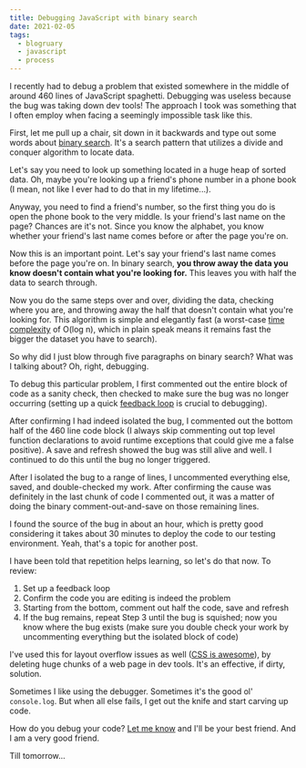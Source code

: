 ```yaml
---
title: Debugging JavaScript with binary search
date: 2021-02-05
tags: 
  - blogruary
  - javascript
  - process
---
```


I recently had to debug a problem that existed somewhere in the middle of around 460 lines of JavaScript spaghetti. Debugging was useless because the bug was taking down dev tools! The approach I took was something that I often employ when facing a seemingly impossible task like this.

First, let me pull up a chair, sit down in it backwards and type out some words about [binary search](https://www.khanacademy.org/computing/computer-science/algorithms/binary-search/a/binary-search). It's a search pattern that utilizes a divide and conquer algorithm to locate data. 

Let's say you need to look up something located in a huge heap of sorted data. Oh, maybe you're looking up a friend's phone number in a phone book (I mean, not like I ever had to do that in my lifetime...).

Anyway, you need to find a friend's number, so the first thing you do is open the phone book to the very middle. Is your friend's last name on the page? Chances are it's not. Since you know the alphabet, you know whether your friend's last name comes before or after the page you're on.

Now this is an important point. Let's say your friend's last name comes before the page you're on. In binary search, **you throw away the data you know doesn't contain what you're looking for.** This leaves you with half the data to search through.

Now you do the same steps over and over, dividing the data, checking where you are, and throwing away the half that doesn't contain what you're looking for. This algorithm is simple and elegantly fast (a worst-case [time complexity](https://www.geeksforgeeks.org/understanding-time-complexity-simple-examples/) of O(log n), which in plain speak means it remains fast the bigger the dataset you have to search).

So why did I just blow through five paragraphs on binary search? What was I talking about? Oh, right, debugging.

To debug this particular problem, I first commented out the entire block of code as a sanity check, then checked to make sure the bug was no longer occurring (setting up a quick [feedback loop](https://www.falldowngoboone.com/blog/the-feedback-loop/) is crucial to debugging). 

After confirming I had indeed isolated the bug, I commented out the bottom half of the 460 line code block (I always skip commenting out top level function declarations to avoid runtime exceptions that could give me a false positive). A save and refresh showed the bug was still alive and well. I continued to do this until the bug no longer triggered.

After I isolated the bug to a range of lines, I uncommented everything else, saved, and double-checked my work. After confirming the cause was definitely in the last chunk of code I commented out, it was a matter of doing the binary comment-out-and-save on those remaining lines.

I found the source of the bug in about an hour, which is pretty good considering it takes about 30 minutes to deploy the code to our testing environment. Yeah, that's a topic for another post.

I have been told that repetition helps learning, so let's do that now. To review:

1. Set up a feedback loop
2. Confirm the code you are editing is indeed the problem
3. Starting from the bottom, comment out half the code, save and refresh
4. If the bug remains, repeat Step 3 until the bug is squished; now you know where the bug exists (make sure you double check your work by uncommenting everything but the isolated block of code)

I've used this for layout overflow issues as well ([CSS is awesome](https://css-tricks.com/css-is-awesome/)), by deleting huge chunks of a web page in dev tools. It's an effective, if dirty, solution.

Sometimes I like using the debugger. Sometimes it's the good ol' `console.log`. But when all else fails, I get out the knife and start carving up code.

How do you debug your code? [Let me know](https://twitter.com/therealboone) and I'll be your best friend. And I am a very good friend.

Till tomorrow...